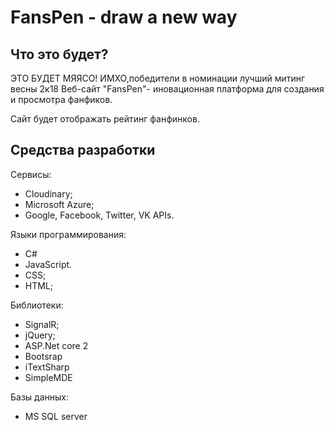 FansPen - draw a new way
========
Что это будет?
--------------
ЭТО БУДЕТ МЯЯСО!
ИМХО,победители в номинации лучший митинг весны 2к18
Веб-сайт "FansPen"- иновационная платформа для создания и просмотра фанфиков.

Сайт будет отображать рейтинг фанфинков. 


Средства разработки
-------------------
Сервисы:
- Cloudinary;
- Microsoft Azure;
- Google, Facebook, Twitter, VK APIs.

Языки программирования:
- C#
- JavaScript.
- CSS;
- HTML;

Библиотеки:
- SignalR;
- jQuery;
- ASP.Net core 2
- Bootsrap
- iTextSharp
- SimpleMDE

Базы данных:
- MS SQL server
